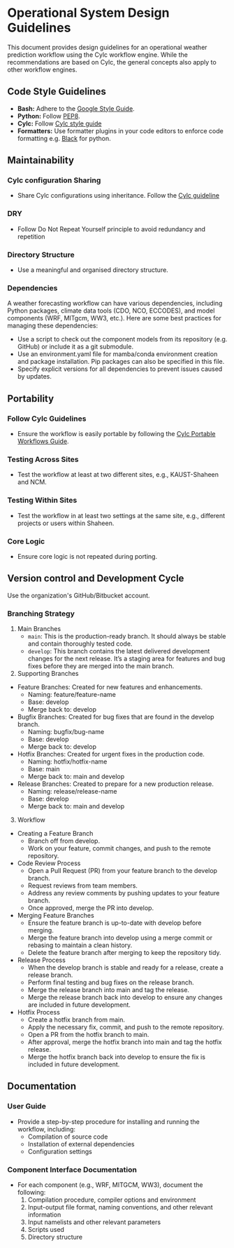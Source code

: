 
# Operational System Design Guidelines

This document provides design guidelines for an operational weather prediction workflow using the Cylc workflow engine. While the recommendations are based on Cylc, the general concepts also apply to other workflow engines.

## Code Style Guidelines
  - **Bash:** Adhere to the [Google Style Guide](https://google.github.io/styleguide/shell.xml).
  - **Python:** Follow [PEP8](https://www.python.org/dev/peps/pep-0008/).
  - **Cylc:** Follow [Cylc style guide](https://cylc.github.io/cylc-doc/latest/html/workflow-design-guide/style-guide.html)
  - **Formatters:** Use formatter plugins in your code editors to enforce code formatting e.g. [Black](https://black.readthedocs.io/en/stable/) for python.

## Maintainability
### Cylc configuration Sharing
- Share Cylc configurations using inheritance. Follow the [Cylc guideline](https://cylc.github.io/cylc-doc/latest/html/workflow-design-guide/efficiency.html#sharing-by-inheritance)

### DRY
- Follow Do Not Repeat Yourself principle to avoid redundancy and repetition

### Directory Structure
- Use a meaningful and organised directory structure.

### Dependencies
A weather forecasting workflow can have various dependencies, including Python packages, climate data tools (CDO, NCO, ECCODES), and model components (WRF, MITgcm, WW3, etc.). Here are some best practices for managing these dependencies:
- Use a script to check out the component models from its repository (e.g. GitHub) or include it as a git submodule.
- Use an environment.yaml file for mamba/conda environment creation and package installation. Pip packages can also be specified in this file.
- Specify explicit versions for all dependencies to prevent issues caused by updates.

    
## Portability

### Follow Cylc Guidelines
- Ensure the workflow is easily portable by following the [Cylc Portable Workflows Guide](https://cylc.github.io/cylc-doc/latest/html/workflow-design-guide/portable-workflows.html).

### Testing Across Sites
- Test the workflow at least at two different sites, e.g., KAUST-Shaheen and NCM.

### Testing Within Sites
- Test the workflow in at least two settings at the same site, e.g., different projects or users within Shaheen.

### Core Logic
- Ensure core logic is not repeated during porting.

## Version control and Development Cycle
Use the organization's GitHub/Bitbucket account.

### Branching Strategy
1. Main Branches
	- `main`: This is the production-ready branch. It should always be stable and contain thoroughly tested code.
	- `develop`: This branch contains the latest delivered development changes for the next release. It’s a staging area for features and bug fixes before they are merged into the main branch.
2.	Supporting Branches
- Feature Branches: Created for new features and enhancements.
  	- Naming: feature/feature-name
	- Base: develop
	- Merge back to: develop
- Bugfix Branches: Created for bug fixes that are found in the develop branch.
  	- Naming: bugfix/bug-name
	- Base: develop
	- Merge back to: develop
- Hotfix Branches: Created for urgent fixes in the production code.
	- Naming: hotfix/hotfix-name
  	- Base: main
	- Merge back to: main and develop
- Release Branches: Created to prepare for a new production release.
  	- Naming: release/release-name
	- Base: develop
  	- Merge back to: main and develop
    
3. Workflow
- Creating a Feature Branch
	-  Branch off from develop.
	- Work on your feature, commit changes, and push to the remote repository.
- Code Review Process
	-  Open a Pull Request (PR) from your feature branch to the develop branch.
	-  Request reviews from team members.
	- Address any review comments by pushing updates to your feature branch.
	-  Once approved, merge the PR into develop.
- Merging Feature Branches
  	- Ensure the feature branch is up-to-date with develop before merging.
	- Merge the feature branch into develop using a merge commit or rebasing to maintain a clean history.
  	- Delete the feature branch after merging to keep the repository tidy.
- Release Process
  	- When the develop branch is stable and ready for a release, create a release branch.
	- Perform final testing and bug fixes on the release branch.
  	- Merge the release branch into main and tag the release.
	- Merge the release branch back into develop to ensure any changes are included in future development.
- Hotfix Process
  	- Create a hotfix branch from main.
	- Apply the necessary fix, commit, and push to the remote repository.
  	- Open a PR from the hotfix branch to main.
	- After approval, merge the hotfix branch into main and tag the hotfix release.
  	- Merge the hotfix branch back into develop to ensure the fix is included in future development.

## Documentation

### User Guide
- Provide a step-by-step procedure for installing and running the workflow, including:
  - Compilation of source code
  - Installation of external dependencies
  - Configuration settings

### Component Interface Documentation
- For each component (e.g., WRF, MITGCM, WW3), document the following:
  1. Compilation procedure, compiler options and environment
  2. Input-output file format, naming conventions, and other relevant information
  3. Input namelists and other relevant parameters
  4. Scripts used
  5. Directory structure
